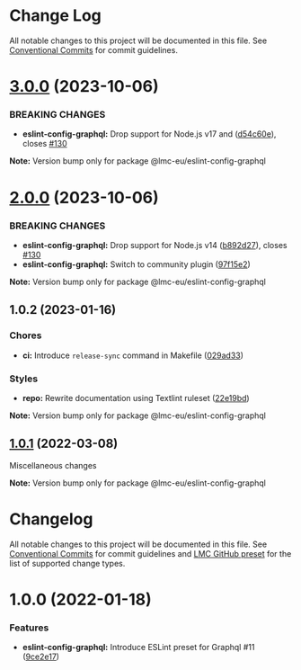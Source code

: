 # Change Log

All notable changes to this project will be documented in this file.
See [Conventional Commits](https://conventionalcommits.org) for commit guidelines.

<a name="3.0.0"></a>

# [3.0.0](https://github.com/lmc-eu/code-quality-tools/compare/@lmc-eu/eslint-config-graphql@2.0.0...@lmc-eu/eslint-config-graphql@3.0.0) (2023-10-06)

### BREAKING CHANGES

- **eslint-config-graphql:** Drop support for Node.js v17 and ([d54c60e](https://github.com/lmc-eu/code-quality-tools/commit/d54c60e)), closes [#130](https://github.com/lmc-eu/code-quality-tools/issues/130)

**Note:** Version bump only for package @lmc-eu/eslint-config-graphql

<a name="2.0.0"></a>

# [2.0.0](https://github.com/lmc-eu/code-quality-tools/compare/@lmc-eu/eslint-config-graphql@1.0.2...@lmc-eu/eslint-config-graphql@2.0.0) (2023-10-06)

### BREAKING CHANGES

- **eslint-config-graphql:** Drop support for Node.js v14 ([b892d27](https://github.com/lmc-eu/code-quality-tools/commit/b892d27)), closes [#130](https://github.com/lmc-eu/code-quality-tools/issues/130)
- **eslint-config-graphql:** Switch to community plugin ([97f15e2](https://github.com/lmc-eu/code-quality-tools/commit/97f15e2))

**Note:** Version bump only for package @lmc-eu/eslint-config-graphql

<a name="1.0.2"></a>

## 1.0.2 (2023-01-16)

### Chores

- **ci:** Introduce `release-sync` command in Makefile ([029ad33](https://github.com/lmc-eu/code-quality-tools/commit/029ad33))

### Styles

- **repo:** Rewrite documentation using Textlint ruleset ([22e19bd](https://github.com/lmc-eu/code-quality-tools/commit/22e19bd))

**Note:** Version bump only for package @lmc-eu/eslint-config-graphql

<a name="1.0.1"></a>

## [1.0.1](https://github.com/lmc-eu/code-quality-tools/compare/@lmc-eu/eslint-config-graphql@1.0.0...@lmc-eu/eslint-config-graphql@1.0.1) (2022-03-08)

Miscellaneous changes

**Note:** Version bump only for package @lmc-eu/eslint-config-graphql

# Changelog

All notable changes to this project will be documented in this file.
See [Conventional Commits](https://conventionalcommits.org) for commit guidelines and [LMC GitHub preset](https://github.com/lmc-eu/code-quality-tools/tree/main/packages/conventional-changelog-lmc-github) for the list of supported change types.

<a name="1.0.0"></a>

# 1.0.0 (2022-01-18)

### Features

- **eslint-config-graphql:** Introduce ESLint preset for Graphql #11 ([9ce2e17](https://github.com/lmc-eu/code-quality-tools/commit/9ce2e17))
